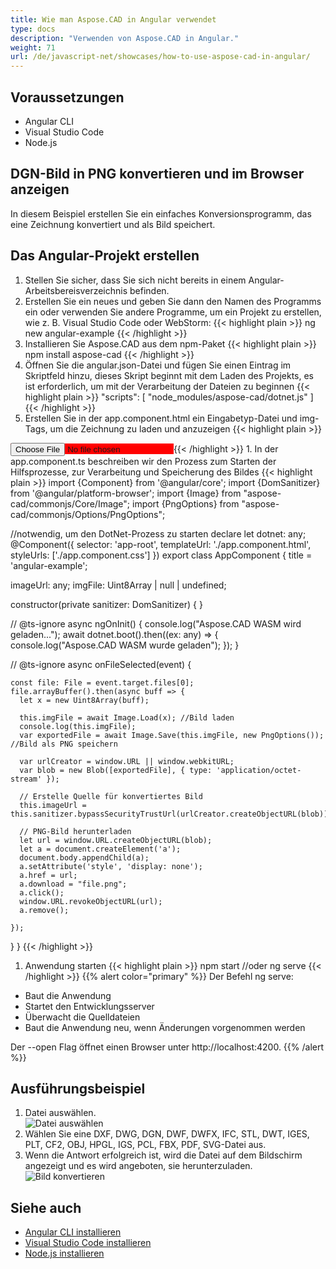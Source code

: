 ```yaml
---
title: Wie man Aspose.CAD in Angular verwendet
type: docs
description: "Verwenden von Aspose.CAD in Angular."
weight: 71
url: /de/javascript-net/showcases/how-to-use-aspose-cad-in-angular/
---
```


## Voraussetzungen
- Angular CLI
- Visual Studio Code
- Node.js

## DGN-Bild in PNG konvertieren und im Browser anzeigen

In diesem Beispiel erstellen Sie ein einfaches Konversionsprogramm, das eine Zeichnung konvertiert und als Bild speichert.

## Das Angular-Projekt erstellen

1. Stellen Sie sicher, dass Sie sich nicht bereits in einem Angular-Arbeitsbereisverzeichnis befinden.
1. Erstellen Sie ein neues und geben Sie dann den Namen des Programms ein oder verwenden Sie andere Programme, um ein Projekt zu erstellen, wie z. B. Visual Studio Code oder WebStorm:
{{< highlight plain >}}
ng new angular-example
{{< /highlight >}}
1. Installieren Sie Aspose.CAD aus dem npm-Paket
{{< highlight plain >}}
npm install aspose-cad
{{< /highlight >}}
1. Öffnen Sie die angular.json-Datei und fügen Sie einen Eintrag im Skriptfeld hinzu, dieses Skript beginnt mit dem Laden des Projekts, es ist erforderlich, um mit der Verarbeitung der Dateien zu beginnen
{{< highlight plain >}}
"scripts": [
  "node_modules/aspose-cad/dotnet.js"
]
{{< /highlight >}}
1. Erstellen Sie in der app.component.html ein Eingabetyp-Datei und img-Tags, um die Zeichnung zu laden und anzuzeigen
{{< highlight plain >}}
<span style="background-color: red">
    <input type="file" class="file-upload" (change)="onFileSelected($event)" />
    <img alt="" id="image" [src]="imageUrl" />
</span>
{{< /highlight >}}
1. In der app.component.ts beschreiben wir den Prozess zum Starten der Hilfsprozesse, zur Verarbeitung und Speicherung des Bildes
{{< highlight plain >}}
import {Component} from '@angular/core';
import {DomSanitizer} from '@angular/platform-browser';
import {Image} from "aspose-cad/commonjs/Core/Image";
import {PngOptions} from "aspose-cad/commonjs/Options/PngOptions";

//notwendig, um den DotNet-Prozess zu starten
declare let dotnet: any;
@Component({
  selector: 'app-root',
  templateUrl: './app.component.html',
  styleUrls: ['./app.component.css']
})
export class AppComponent {
  title = 'angular-example';

  imageUrl: any;
  imgFile: Uint8Array | null | undefined;

  constructor(private sanitizer: DomSanitizer) {
  }

  // @ts-ignore
  async ngOnInit() {
    console.log("Aspose.CAD WASM wird geladen...");
    await dotnet.boot().then((ex: any) => {
      console.log("Aspose.CAD WASM wurde geladen");
    });
  }

  // @ts-ignore
  async onFileSelected(event) {

    const file: File = event.target.files[0];
    file.arrayBuffer().then(async buff => {
      let x = new Uint8Array(buff);
      
      this.imgFile = await Image.Load(x); //Bild laden
      console.log(this.imgFile);
      var exportedFile = await Image.Save(this.imgFile, new PngOptions()); //Bild als PNG speichern

      var urlCreator = window.URL || window.webkitURL;
      var blob = new Blob([exportedFile], { type: 'application/octet-stream' });
      
      // Erstelle Quelle für konvertiertes Bild
      this.imageUrl = this.sanitizer.bypassSecurityTrustUrl(urlCreator.createObjectURL(blob));

      // PNG-Bild herunterladen
      let url = window.URL.createObjectURL(blob);
      let a = document.createElement('a');
      document.body.appendChild(a);
      a.setAttribute('style', 'display: none');
      a.href = url;
      a.download = "file.png";
      a.click();
      window.URL.revokeObjectURL(url);
      a.remove();

    });
  }
}
{{< /highlight >}}
1. Anwendung starten
{{< highlight plain >}}
npm start
//oder
ng serve
{{< /highlight >}}
{{% alert color="primary" %}} 
Der Befehl ng serve:

- Baut die Anwendung
- Startet den Entwicklungsserver
- Überwacht die Quelldateien
- Baut die Anwendung neu, wenn Änderungen vorgenommen werden

Der --open Flag öffnet einen Browser unter http://localhost:4200.
{{% /alert %}}

## Ausführungsbeispiel

1. Datei auswählen.<br>
![Datei auswählen](/_assets/javascript-net/angular/choose-file.png)<br>
1. Wählen Sie eine DXF, DWG, DGN, DWF, DWFX, IFC, STL, DWT, IGES, PLT, CF2, OBJ, HPGL, IGS, PCL, FBX, PDF, SVG-Datei aus.
1. Wenn die Antwort erfolgreich ist, wird die Datei auf dem Bildschirm angezeigt und es wird angeboten, sie herunterzuladen.<br>
![Bild konvertieren](/_assets/javascript-net/angular/convert-image.png)<br>

## Siehe auch

- [Angular CLI installieren](https://angular.io/guide/setup-local/)
- [Visual Studio Code installieren](https://code.visualstudio.com/)
- [Node.js installieren](https://nodejs.org/en/)
